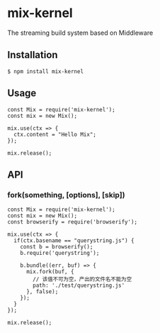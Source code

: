 # mix-kernel
The streaming build system based on Middleware

## Installation
```
$ npm install mix-kernel
```

## Usage
```
const Mix = require('mix-kernel');
const mix = new Mix();

mix.use(ctx => {
  ctx.content = "Hello Mix";
});

mix.release();
```

## API

### fork(something, [options], [skip])
```
const Mix = require('mix-kernel');
const mix = new Mix();
const browserify = require('browserify');

mix.use(ctx => {
  if(ctx.basename == "querystring.js") {
    const b = browserify();
    b.require('querystring');
    
    b.bundle((err, buf) => {
      mix.fork(buf, {
        // 该值不可为空，产出的文件名不能为空
        path: './test/querystring.js'
      }, false);
    });
  }
});

mix.release();
```